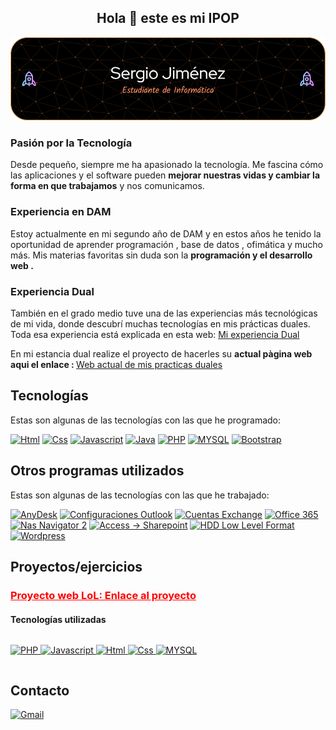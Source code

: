 <h2 align="center">Hola 👋 este es mi IPOP </h2>
 <a href="https://github.com/SergioJP1/">
    <img src="github-header-image.png">
 </a>
<h3>Pasión por la Tecnología</h3>
<p>Desde pequeño, siempre me ha apasionado la tecnología.
Me fascina cómo las aplicaciones y el software pueden <b>mejorar nuestras vidas y cambiar la forma en que trabajamos</b> y nos comunicamos.</p>

<h3>Experiencia en DAM</h3>
<p>Estoy actualmente en mi segundo año de DAM y en estos años he tenido la oportunidad de aprender programación , base de datos , ofimática y mucho más.
Mis materias favoritas sin duda son la <b>programación y el desarrollo web .</b></p>

<h3>Experiencia Dual</h3>
<p>También en el grado medio tuve una de las experiencias más tecnológicas de mi vida, donde descubrí muchas tecnologías en mis prácticas duales.
Toda esa experiencia está explicada en esta web: <a href="https://sergiodual.weebly.com/">Mi experiencia Dual</a>
<br></p>
<p>En mi estancia dual realize el proyecto de hacerles su <b>actual pàgina web aqui el enlace : </b>
    <a href="https://pont-aurell.com">Web actual de mis practicas duales</a></p>
    
## Tecnologías

Estas son algunas de las tecnologías con las que he programado:

<span style="display: inline-block;">
    <a href="https://github.com/SergioJP1/">
        <img src="https://img.shields.io/badge/HTML5-E34F26?style=for-the-badge&logo=html5&logoColor=white" alt="Html" height="25px">
    </a>
</span>
<span style="display: inline-block;">
     <a href="https://github.com/SergioJP1/">
        <img src="https://img.shields.io/badge/CSS3-1572B6?style=for-the-badge&logo=css3&logoColor=white" alt="Css" height="25px">
    </a>
</span>
<span style="display: inline-block;">
     <a href="https://github.com/SergioJP1/">
        <img src="https://img.shields.io/badge/JavaScript-F7DF1E?style=for-the-badge&logo=javascript&logoColor=black" alt="Javascript" height="25px">
    </a>
</span>
<span style="display: inline-block;">
     <a href="https://github.com/SergioJP1/">
        <img src="https://img.shields.io/badge/Java-ED8B00?style=for-the-badge&logo=openjdk&logoColor=white" alt="Java" height="25px">
    </a>
</span>
<span style="display: inline-block;">
     <a href="https://github.com/SergioJP1/">
        <img src="https://img.shields.io/badge/PHP-777BB4?style=for-the-badge&logo=php&logoColor=white" alt="PHP" height="25px">
    </a>
</span>
<span style="display: inline-block;">
     <a href="https://github.com/SergioJP1/">
        <img src="https://img.shields.io/badge/MySQL-005C84?style=for-the-badge&logo=mysql&logoColor=white" alt="MYSQL" height="25px">
    </a>
</span>
<span style="display: inline-block;">
     <a href="https://github.com/SergioJP1/">
        <img src="https://img.shields.io/badge/Bootstrap-563D7C?style=for-the-badge&logo=bootstrap&logoColor=white" alt="Bootstrap" height="25px">
    </a>
</span>


## Otros programas utilizados

Estas son algunas de las tecnologías con las que he trabajado:

<span style="display: inline-block;">
    <a href="https://github.com/SergioJP1/">
       <img src="https://img.shields.io/badge/anydesk-%23EF443B.svg?&style=for-the-badge&logo=anydesk&logoColor=white" alt="AnyDesk" height="25px">
    </a>
</span>
<span style="display: inline-block;">
     <a href="https://github.com/SergioJP1/">
        <img src="https://img.shields.io/badge/Microsoft_Outlook-0078D4?style=for-the-badge&logo=microsoft-outlook&logoColor=white" alt="Configuraciones Outlook" height="25px">
    </a>
</span>
<span style="display: inline-block;">
     <a href="https://github.com/SergioJP1/">
        <img src="https://img.shields.io/badge/Microsoft%20Exchange-blue?style=for-the-badge&logo=microsoft-exchange&logoColor=white" alt="Cuentas Exchange" height="25px">
    </a>
</span>
<span style="display: inline-block;">
     <a href="https://github.com/SergioJP1/">
        <img src="https://img.shields.io/badge/Office%20365-darkblue?style=for-the-badge&logo=microsoft-office&logoColor=white" alt="Office 365" height="25px">
     </a>
</span>
<span style="display: inline-block;">
     <a href="https://github.com/SergioJP1/">
        <img src="https://img.shields.io/badge/NAS%20Navigator%202-darkred?style=for-the-badge" alt="Nas Navigator 2" height="25px">
     </a>
</span>
<span style="display: inline-block;">
     <a href="https://github.com/SergioJP1/">
        <img src="https://img.shields.io/badge/Microsoft%20Access%2FSharePoint-blue?style=for-the-badge&logo=microsoft&logoColor=white" alt=" Access -> Sharepoint" height="25px">
     </a>
</span>
<span style="display: inline-block;">
     <a href="https://github.com/SergioJP1/">
        <img src="https://img.shields.io/badge/HDD%20Low%20Level%20Format-orange?style=for-the-badge" alt=" HDD Low Level Format" height="25px">
     </a>
</span>
<span style="display: inline-block;">
     <a href="https://github.com/SergioJP1/">
        <img src="https://img.shields.io/badge/Wordpress-21759B?style=for-the-badge&logo=wordpress&logoColor=white" alt=" Wordpress" height="25px">
     </a>
</span>

## Proyectos/ejercicios
<a style="color:red;" href="https://ejemplophpsergio.000webhostapp.com/"> <h3>Proyecto web LoL: Enlace al proyecto </a>  </h3>

 
 #### Tecnologías utilizadas
 <p style="display: inline-block">
     <a href="https://github.com/SergioJP1/">
        <img src="https://img.shields.io/badge/PHP-777BB4?style=for-the-badge&logo=php&logoColor=white" alt="PHP" height="25px">
        <img src="https://img.shields.io/badge/JavaScript-F7DF1E?style=for-the-badge&logo=javascript&logoColor=black" alt="Javascript" height="25px">
        <img src="https://img.shields.io/badge/HTML5-E34F26?style=for-the-badge&logo=html5&logoColor=white" alt="Html" height="25px">
        <img src="https://img.shields.io/badge/CSS3-1572B6?style=for-the-badge&logo=css3&logoColor=white" alt="Css" height="25px">
       <img src="https://img.shields.io/badge/MySQL-005C84?style=for-the-badge&logo=mysql&logoColor=white" alt="MYSQL" height="25px">
    </a>
   </p>


  <h2>Contacto</h2>
  <a href="mailto:jimenez.pajuelo.sergio@alumnat.copernic.cat">
    <img src="https://img.shields.io/badge/Gmail-D14836?style=for-the-badge&logo=gmail&logoColor=white" alt="Gmail">






<!---
SergioJP1/SergioJP1 is a ✨ special ✨ repository because its `README.md` (this file) appears on your GitHub profile.
You can click the Preview link to take a look at your changes.
--->

